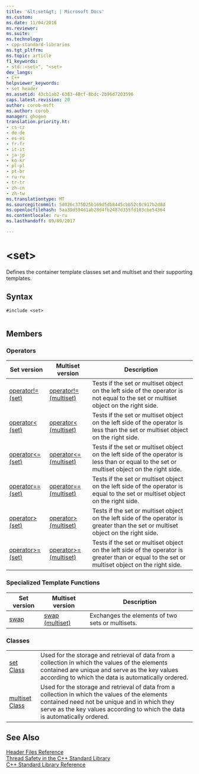 ```yaml
---
title: '&lt;set&gt; | Microsoft Docs'
ms.custom: 
ms.date: 11/04/2016
ms.reviewer: 
ms.suite: 
ms.technology:
- cpp-standard-libraries
ms.tgt_pltfrm: 
ms.topic: article
f1_keywords:
- std::<set>", "<set>
dev_langs:
- C++
helpviewer_keywords:
- set header
ms.assetid: 43cb1ab2-6383-48cf-8bdc-2b96d7203596
caps.latest.revision: 20
author: corob-msft
ms.author: corob
manager: ghogen
translation.priority.ht:
- cs-cz
- de-de
- es-es
- fr-fr
- it-it
- ja-jp
- ko-kr
- pl-pl
- pt-br
- ru-ru
- tr-tr
- zh-cn
- zh-tw
ms.translationtype: MT
ms.sourcegitcommit: 5d026c375025b169d5db8445cbb52c0c917b2d8d
ms.openlocfilehash: 5aa39d594d1ab28d4fb2487d355fd103cbe54364
ms.contentlocale: ru-ru
ms.lasthandoff: 09/09/2017

---
```

# <a name="ltsetgt"></a>&lt;set&gt;
Defines the container template classes set and multiset and their supporting templates.  
  
## <a name="syntax"></a>Syntax  
  
```  
#include <set>  
  
```  
  
## <a name="members"></a>Members  
  
### <a name="operators"></a>Operators  
  
|Set version|Multiset version|Description|  
|-----------------|----------------------|-----------------|  
|[operator!= (set)](../standard-library/set-operators.md#op_neq)|[operator!= (multiset)](../standard-library/set-operators.md#op_neq)|Tests if the set or multiset object on the left side of the operator is not equal to the set or multiset object on the right side.|  
|[operator< (set)](../standard-library/set-operators.md#op_lt)|[operator< (multiset)](../standard-library/set-operators.md#op_lt_multiset)|Tests if the set or multiset object on the left side of the operator is less than the set or multiset object on the right side.|  
|[operator<= (set)](../standard-library/set-operators.md#op_lt_eq)|[operator\<= (multiset)](../standard-library/set-operators.md#op_lt_eq_multiset)|Tests if the set or multiset object on the left side of the operator is less than or equal to the set or multiset object on the right side.|  
|[operator== (set)](../standard-library/set-operators.md#op_eq_eq)|[operator== (multiset)](../standard-library/set-operators.md#op_eq_eq_multiset)|Tests if the set or multiset object on the left side of the operator is equal to the set or multiset object on the right side.|  
|[operator> (set)](../standard-library/set-operators.md#op_gt)|[operator> (multiset)](../standard-library/set-operators.md#op_gt_multiset)|Tests if the set or multiset object on the left side of the operator is greater than the set or multiset object on the right side.|  
|[operator>= (set)](../standard-library/set-operators.md#op_gt_eq)|[operator>= (multiset)](../standard-library/set-operators.md#op_gt_eq_multiset)|Tests if the set or multiset object on the left side of the operator is greater than or equal to the set or multiset object on the right side.|  
  
### <a name="specialized-template-functions"></a>Specialized Template Functions  
  
|Set version|Multiset version|Description|  
|-----------------|----------------------|-----------------|  
|[swap](../standard-library/set-functions.md#swap)|[swap (multiset)](../standard-library/set-functions.md#swap_multiset)|Exchanges the elements of two sets or multisets.|  
  
### <a name="classes"></a>Classes  
  
|||  
|-|-|  
|[set Class](../standard-library/set-class.md)|Used for the storage and retrieval of data from a collection in which the values of the elements contained are unique and serve as the key values according to which the data is automatically ordered.|  
|[multiset Class](../standard-library/multiset-class.md)|Used for the storage and retrieval of data from a collection in which the values of the elements contained need not be unique and in which they serve as the key values according to which the data is automatically ordered.|  
  
## <a name="see-also"></a>See Also  
 [Header Files Reference](../standard-library/cpp-standard-library-header-files.md)   
 [Thread Safety in the C++ Standard Library](../standard-library/thread-safety-in-the-cpp-standard-library.md)   
 [C++ Standard Library Reference](../standard-library/cpp-standard-library-reference.md)




